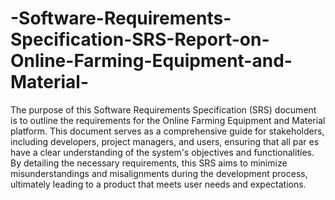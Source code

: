 # -Software-Requirements-Specification-SRS-Report-on-Online-Farming-Equipment-and-Material-

The purpose of this Software Requirements Specification 
(SRS) document is to outline the requirements for the Online 
Farming Equipment and Material platform. This document 
serves as a comprehensive guide for stakeholders, including 
developers, project managers, and users, ensuring that all 
par es have a clear understanding of the system's objectives 
and functionalities. By detailing the necessary requirements, 
this SRS aims to minimize misunderstandings and 
misalignments during the development process, ultimately 
leading to a product that meets user needs and expectations.
